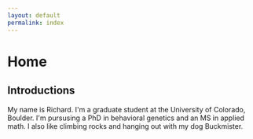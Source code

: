 ```yaml
---
layout: default
permalink: index
---
```



# Home

## Introductions 

My name is Richard. I'm a graduate student at the University of Colorado, Boulder. I'm pursusing a PhD in behavioral genetics and an MS in applied math. I also like climbing rocks and hanging out with my dog Buckmister.




